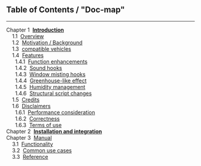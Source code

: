 ## Table of Contents / "Doc-map"
***
Chapter 1&#160;&#160;[**Introduction**](./1_introduction.md)<br/>
&#160;&#160;&#160;&#160;1\.1&#160;&#160;[Overview](./1_introduction.md#11overview)<br/>
&#160;&#160;&#160;&#160;1\.2&#160;&#160;[Motivation / Background](./1_introduction.md#12motivation--background)<br/>
&#160;&#160;&#160;&#160;1\.3&#160;&#160;[compatible vehicles](./1_introduction.md#13compatible-vehicles)<br/>
&#160;&#160;&#160;&#160;1\.4&#160;&#160;[Features](./1_introduction.md#14features)<br/>
&#160;&#160;&#160;&#160;&#160;&#160;1\.4\.1&#160;&#160;[Function enhancements](./1_introduction.md#141function-enhancements)<br/>
&#160;&#160;&#160;&#160;&#160;&#160;1\.4\.2&#160;&#160;[Sound hooks](./1_introduction.md#142sound-hooks)<br/>
&#160;&#160;&#160;&#160;&#160;&#160;1\.4\.3&#160;&#160;[Window misting hooks](./1_introduction.md#143window-misting-hooks)<br/>
&#160;&#160;&#160;&#160;&#160;&#160;1\.4\.4&#160;&#160;[Greenhouse-like effect](./1_introduction.md#1_introduction.md#144greenhouse-like-effect)<br/>
&#160;&#160;&#160;&#160;&#160;&#160;1\.4\.5&#160;&#160;[Humidity management](./1_introduction.md#145humidity-management)<br/>
&#160;&#160;&#160;&#160;&#160;&#160;1\.4\.6&#160;&#160;[Structural script changes](./1_introduction.md#146structural-script-changes)<br/>
&#160;&#160;&#160;&#160;1\.5&#160;&#160;[Credits](./1_introduction.md#15credits)<br/>
&#160;&#160;&#160;&#160;1\.6&#160;&#160;[Disclaimers](./1_introduction.md#16disclaimers)<br/>
&#160;&#160;&#160;&#160;&#160;&#160;1\.6\.1&#160;&#160;[Performance consideration](./1_introduction.md#161performance-consideration)<br/>
&#160;&#160;&#160;&#160;&#160;&#160;1\.6\.2&#160;&#160;[Correctness](./1_introduction.md#162correctness)<br/>
&#160;&#160;&#160;&#160;&#160;&#160;1\.6\.3&#160;&#160;[Terms of use](./1_introduction.md#163terms-of-use)<br/>
Chapter 2&#160;&#160;[**Installation and integration**](./2_installation_integration.md)<br/>
Chapter 3&#160;&#160;[Manual](./manual.md)<br/>
&#160;&#160;&#160;&#160;3\.1&#160;&#160;[Functionality](./manual.md#functions)<br/>
&#160;&#160;&#160;&#160;3\.2&#160;&#160;[Common use cases](./manual.md#common-use-cases)<br/>
&#160;&#160;&#160;&#160;3\.3&#160;&#160;[Reference](./manual.md#technical-documentation--reference)
